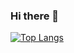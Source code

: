 ### Hi there 👋

[![Top Langs](https://github-readme-stats.vercel.app/api/top-langs/?username=thanajiraw&layout=compact&bg_color=DEG,COLOR1,COLOR2,COLOR3...COLOR10)](https://github.com/anuraghazra/github-readme-stats)











<!--
**thanajiraw/thanajiraw** is a ✨ _special_ ✨ repository because its `README.md` (this file) appears on your GitHub profile.

Here are some ideas to get you started:

- 🔭 I’m currently working on ...
- 🌱 I’m currently learning ...
- 👯 I’m looking to collaborate on ...
- 🤔 I’m looking for help with ...
- 💬 Ask me about ...
- 📫 How to reach me: ...
- 😄 Pronouns: ...
- ⚡ Fun fact: ...
-->
